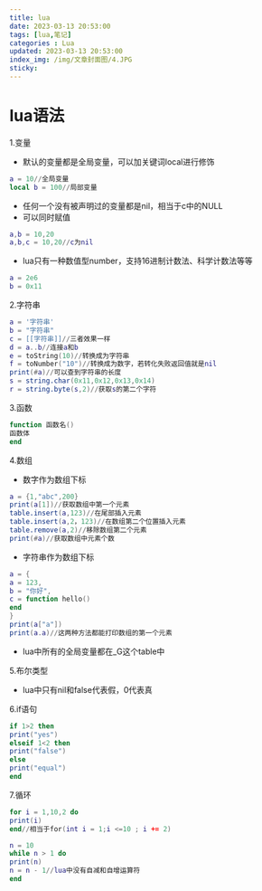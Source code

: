 ```yaml
---
title: lua
date: 2023-03-13 20:53:00
tags: [lua,笔记]
categories : Lua
updated: 2023-03-13 20:53:00
index_img: /img/文章封面图/4.JPG
sticky: 
---
```

<!--more-->
# lua语法
1.变量
* 默认的变量都是全局变量，可以加关键词local进行修饰
``` lua
a = 10//全局变量
local b = 100//局部变量
```
* 任何一个没有被声明过的变量都是nil，相当于c中的NULL
* 可以同时赋值
``` lua
a,b = 10,20
a,b,c = 10,20//c为nil
```
* lua只有一种数值型number，支持16进制计数法、科学计数法等等
```lua
a = 2e6
b = 0x11
```
2.字符串
```lua
a = '字符串'
b = "字符串"
c = [[字符串]]//三者效果一样
d = a..b//连接a和b
e = toString(10)//转换成为字符串
f = toNumber("10")//转换成为数字，若转化失败返回值就是nil
print(#a)//可以查到字符串的长度
s = string.char(0x11,0x12,0x13,0x14)
r = string.byte(s,2)//获取s的第二个字符
```
3.函数
```lua
function 函数名()
函数体
end
```
4.数组
* 数字作为数组下标
```lua
a = {1,"abc",200}
print(a[1])//获取数组中第一个元素
table.insert(a,123)//在尾部插入元素
table.insert(a,2，123)//在数组第二个位置插入元素
table.remove(a,2)//移除数组第二个元素
print(#a)//获取数组中元素个数
```
* 字符串作为数组下标
``` lua
a = {
a = 123,
b = "你好",
c = function hello()
end
}
print(a["a"])
print(a.a)//这两种方法都能打印数组的第一个元素
```
* lua中所有的全局变量都在_G这个table中

5.布尔类型
* lua中只有nil和false代表假，0代表真
  
6.if语句
```lua
if 1>2 then
print("yes")
elseif 1<2 then
print("false")
else
print("equal")
end
```
7.循环
```lua
for i = 1,10,2 do
print(i)
end//相当于for(int i = 1;i <=10 ; i += 2)

n = 10
while n > 1 do
print(n)
n = n - 1//lua中没有自减和自增运算符
end
```
